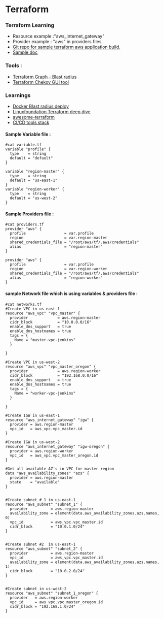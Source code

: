 # Terraform

### Terraform Learning
- Resource example :"aws_internet_gateway"
- Provider example : "aws" in providers files.
- [Git repo for sample terraform aws application build.](https://github.com/linuxacademy/content-deploying-to-aws-ansible-terraform/tree/master/iam_policies)
- [Sample doc](https://medium.com/appgambit/terraform-aws-vpc-with-private-public-subnets-with-nat-4094ad2ab331)

### Tools :
- [Terraform Graph - Blast radius](https://28mm.github.io/blast-radius-docs/)
- [Terraform Chekov GUI tool](https://github.com/bridgecrewio/checkov/blob/master/docs/Chekov_sequence_diagram.png)

### Learnings
- [Docker Blast radius deploy](https://github.com/28mm/blast-radius)
- [Linuxfoundation Terraform deep dive](https://events19.linuxfoundation.org/wp-content/uploads/2017/12/Hashicorp-Terraform-Deep-Dive-with-no-Fear-Victor-Turbinsky-Texuna.pdf)
- [awesome-terraform](https://github.com/shuaibiyy/awesome-terraform)
- [CI/CD tools stack](https://blog.gruntwork.io/)
#### Sample Variable file :
```
#cat variable.tf
variable "profile" {
  type    = string
  default = "default"
}

variable "region-master" {
  type    = string
  default = "us-east-1"
}
variable "region-worker" {
  type    = string
  default = "us-west-2"
}

```

#### Sample Providers file :
```
#cat providers.tf
provider "aws" {
  profile                 = var.profile
  region                  = var.region-master
  shared_credentials_file = "/root/aws/tf/.aws/credentials"
  alias                   = "region-master"
}

provider "aws" {
  profile                 = var.profile
  region                  = var.region-worker
  shared_credentials_file = "/root/aws/tf/.aws/credentials"
  alias                   = "region-worker"
}
```

#### sample Network file which is using variables & providers file :
```
#cat networks.tf
#Create VPC in us-east-1
resource "aws_vpc" "vpc_master" {
  provider             = aws.region-master
  cidr_block           = "10.0.0.0/16"
  enable_dns_support   = true
  enable_dns_hostnames = true
  tags = {
    Name = "master-vpc-jenkins"
  }

}

#Create VPC in us-west-2
resource "aws_vpc" "vpc_master_oregon" {
  provider             = aws.region-worker
  cidr_block           = "192.168.0.0/16"
  enable_dns_support   = true
  enable_dns_hostnames = true
  tags = {
    Name = "worker-vpc-jenkins"
  }

}

#Create IGW in us-east-1
resource "aws_internet_gateway" "igw" {
  provider = aws.region-master
  vpc_id   = aws_vpc.vpc_master.id
}

#Create IGW in us-west-2
resource "aws_internet_gateway" "igw-oregon" {
  provider = aws.region-worker
  vpc_id   = aws_vpc.vpc_master_oregon.id
}

#Get all available AZ's in VPC for master region
data "aws_availability_zones" "azs" {
  provider = aws.region-master
  state    = "available"
}


#Create subnet # 1 in us-east-1
resource "aws_subnet" "subnet_1" {
  provider          = aws.region-master
  availability_zone = element(data.aws_availability_zones.azs.names, 0)
  vpc_id            = aws_vpc.vpc_master.id
  cidr_block        = "10.0.1.0/24"
}


#Create subnet #2  in us-east-1
resource "aws_subnet" "subnet_2" {
  provider          = aws.region-master
  vpc_id            = aws_vpc.vpc_master.id
  availability_zone = element(data.aws_availability_zones.azs.names, 1)
  cidr_block        = "10.0.2.0/24"
}


#Create subnet in us-west-2
resource "aws_subnet" "subnet_1_oregon" {
  provider   = aws.region-worker
  vpc_id     = aws_vpc.vpc_master_oregon.id
  cidr_block = "192.168.1.0/24"
}
```
